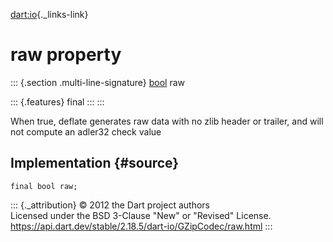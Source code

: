 [dart:io](../../dart-io/dart-io-library){._links-link}

raw property
============

::: {.section .multi-line-signature}
[bool](../../dart-core/bool-class) raw

::: {.features}
final
:::
:::

When true, deflate generates raw data with no zlib header or trailer,
and will not compute an adler32 check value

Implementation {#source}
--------------

``` {.language-dart data-language="dart"}
final bool raw;
```

::: {._attribution}
© 2012 the Dart project authors\
Licensed under the BSD 3-Clause \"New\" or \"Revised\" License.\
<https://api.dart.dev/stable/2.18.5/dart-io/GZipCodec/raw.html>
:::
